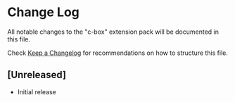 # Change Log

All notable changes to the "c-box" extension pack will be documented in this file.

Check [Keep a Changelog](http://keepachangelog.com/) for recommendations on how to structure this file.

## [Unreleased]

- Initial release
